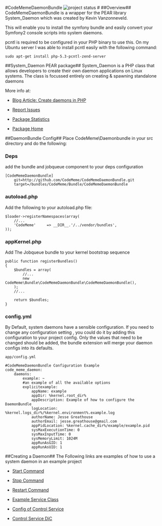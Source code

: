 #CodeMemeDaemonBundle ![project status](http://stillmaintained.com/CodeMeme/CodeMemeDaemonBundle.png) #
##Overview##
CodeMemeDaemonBundle is a wrapper for the PEAR library System_Daemon which was created by Kevin Vanzonneveld.

This will enable you to install the symfony bundle and easily convert your Symfony2 console scripts into system daemons.

pcntl is required to be configured in your PHP binary to use this. On my Ubuntu server I was able to install pcntl easily with the following command:

    sudo apt-get install php-5.3-pcntl-zend-server 

##System_Daemon PEAR package##
System_Daemon is a PHP class that allows developers to create their own daemon 
applications on Linux systems. The class is focussed entirely on creating & 
spawning standalone daemons

More info at:

- [Blog Article: Create daemons in PHP][1]
- [Report Issues][2]
- [Package Statistics][3]
- [Package Home][4]

  [1]: http://kevin.vanzonneveld.net/techblog/article/create_daemons_in_php/
  [2]: http://pear.php.net/bugs/report.php?package=System_Daemon
  [3]: http://pear.php.net/package-stats.php?pid=798&cid=37
  [4]: http://pear.php.net/package/System_Daemon


##DaemonBundle Config##
Place CodeMeme\Daemonbundle in your src directory and do the following:

### Deps ###
add the bundle and jobqueue component to your deps configuration

    [CodeMemeDaemonBundle]
        git=http://github.com/CodeMeme/CodeMemeDaemonBundle.git
        target=/bundles/CodeMeme/Bundle/CodeMemeDaemonBundle

### autoload.php ###
Add the following to your autoload.php file:

    $loader->registerNamespaces(array(
        //...
        'CodeMeme'     => __DIR__.'/../vendor/bundles',
    ));

### appKernel.php ###
Add The Jobqueue bundle to your kernel bootstrap sequence

    public function registerBundles()
    {
        $bundles = array(
            //...
            new CodeMeme\Bundle\CodeMemeDaemonBundle\CodeMemeDaemonBundle(),
        );
        //...

        return $bundles;
    }

### config.yml ###
By Default, system daemons have a sensible configuration. If you need to change any configuration setting , you could do it by adding this configuration to your project config. Only the values that need to be changed should be added, the bundle extension will merge your daemon configs into its defaults.

    app/config.yml

    #CodeMemeDaemonBundle Configuration Example
    code_meme_daemon:
        daemons:
            example: ~
            #an example of all the available options
            explicitexample:
                appName: example
                appDir: %kernel.root_dir%
                appDescription: Example of how to configure the DaemonBundle
                logLocation: %kernel.logs_dir%/%kernel.environment%.example.log
                authorName: Jesse Greathouse
                authorEmail: jesse.greathouse@gmail.com
                appPidLocation: %kernel.cache_dir%/example/example.pid
                sysMaxExecutionTime: 0
                sysMaxInputTime: 0
                sysMemoryLimit: 1024M
                appRunAsGID: 1
                appRunAsUID: 1
    

##Creating a Daemon##
The Following links are examples of how to use a system daemon in an example project

- [Start Command][8]
- [Stop Command][9]
- [Restart Command][10]
- [Example Service Class][5]
- [Config of Control Service][6]
- [Control Service DiC][7]

  [5]: https://github.com/CodeMeme/CodeMemeDaemonBundle/blob/master/Service/ExampleControl.php
  [6]: https://github.com/CodeMeme/CodeMemeDaemonBundle/blob/master/Resources/config/daemon.xml
  [7]: https://github.com/CodeMeme/CodeMemeDaemonBundle/blob/master/DependencyInjection/ExampleExtension.php
  [8]: https://github.com/CodeMeme/CodeMemeDaemonBundle/blob/master/Command/ExampleStartCommand.php
  [9]: https://github.com/CodeMeme/CodeMemeDaemonBundle/blob/master/Command/ExampleStopCommand.php
  [10]: https://github.com/CodeMeme/CodeMemeDaemonBundle/blob/master/Command/ExampleRestartCommand.php
